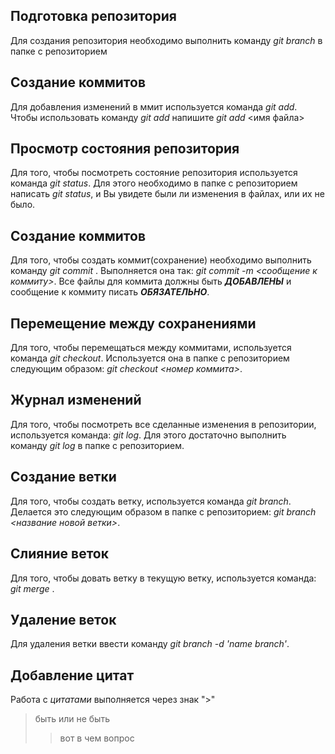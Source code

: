 ## Подготовка репозитория 
Для создания репозитория необходимо выполнить команду *git branch* в папке с репозиторием

## Создание коммитов
Для добавления изменений в ммит используется команда *git add*. Чтобы использовать команду *git add* напишите *git add* <имя файла>

## Просмотр состояния репозитория
Для того, чтобы посмотреть состояние репозитория используется команда *git status*. Для этого необходимо в папке с репозиторием написать *git status*, и Вы увидете были ли изменения в файлах, или их не было.

## Создание коммитов
Для того, чтобы создать коммит(сохранение) необходимо выполнить команду *git commit* . Выполняется она так: *git commit -m <сообщение к коммиту>*. Все файлы для коммита должны быть ***ДОБАВЛЕНЫ*** и сообщение к коммиту писать ***ОБЯЗАТЕЛЬНО***.

## Перемещение между сохранениями
Для того, чтобы перемещаться между коммитами, используется команда *git checkout*. Используется она в папке с репозиторием следующим образом: *git checkout <номер коммита>*.

## Журнал изменений
Для того, чтобы посмотреть все сделанные изменения в репозитории, используется команда: *git log*. Для этого достаточно выполнить команду *git log* в папке с репозиторием.

## Создание ветки
Для того, чтобы создать ветку, используется команда *git branch*. Делается это следующим образом в папке с репозиторием: *git branch <название новой ветки>*.

## Слияние веток
Для того, чтобы довать ветку в текущую ветку, используется команда: *git merge <name branch>*.

## Удаление веток
Для удаления ветки ввести команду *git branch -d 'name branch'*.

## Добавление цитат
Работа с *цитатами* выполняется через знак ">"
> быть или не быть
>>вот в чем вопрос
